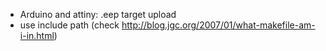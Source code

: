 - Arduino and attiny: .eep target upload
- use include path 
  (check http://blog.jgc.org/2007/01/what-makefile-am-i-in.html)
